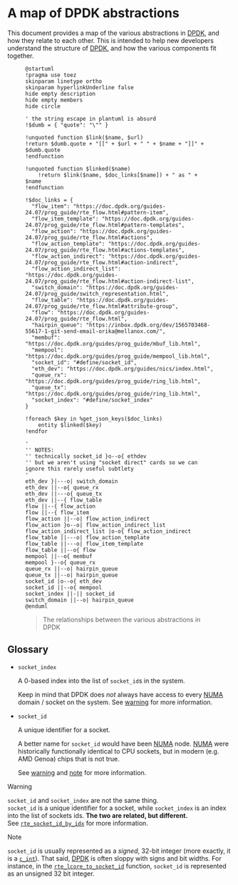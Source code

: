 # A map of DPDK abstractions

This document provides a map of the various abstractions in [DPDK], and how they relate to each other.
This is intended to help new developers understand the structure of [DPDK], and how the various components fit together.

<figure title="DPDK entity-relationship diagram">

```puml
@startuml
!pragma use toez
skinparam linetype ortho
skinparam hyperlinkUnderline false
hide empty description
hide empty members
hide circle

' the string escape in plantuml is absurd
!$dumb = { "quote": "\"" }

!unquoted function $link($name, $url)
!return $dumb.quote + "[[" + $url + " " + $name + "]]" + $dumb.quote
!endfunction

!unquoted function $linked($name)
	!return $link($name, $doc_links[$name]) + " as " + $name
!endfunction

!$doc_links = {
  "flow_item": "https://doc.dpdk.org/guides-24.07/prog_guide/rte_flow.html#pattern-item",
  "flow_item_template": "https://doc.dpdk.org/guides-24.07/prog_guide/rte_flow.html#pattern-templates",
  "flow_action": "https://doc.dpdk.org/guides-24.07/prog_guide/rte_flow.html#actions",
  "flow_action_template": "https://doc.dpdk.org/guides-24.07/prog_guide/rte_flow.html#actions-templates",
  "flow_action_indirect": "https://doc.dpdk.org/guides-24.07/prog_guide/rte_flow.html#action-indirect",
  "flow_action_indirect_list": "https://doc.dpdk.org/guides-24.07/prog_guide/rte_flow.html#action-indirect-list",
  "switch_domain": "https://doc.dpdk.org/guides-24.07/prog_guide/switch_representation.html",
  "flow_table": "https://doc.dpdk.org/guides-24.07/prog_guide/rte_flow.html#attribute-group",
  "flow": "https://doc.dpdk.org/guides-24.07/prog_guide/rte_flow.html",
  "hairpin_queue": "https://inbox.dpdk.org/dev/1565703468-55617-1-git-send-email-orika@mellanox.com/",
  "membuf": "https://doc.dpdk.org/guides/prog_guide/mbuf_lib.html",
  "mempool": "https://doc.dpdk.org/guides/prog_guide/mempool_lib.html",
  "socket_id": "#define/socket_id",
  "eth_dev": "https://doc.dpdk.org/guides/nics/index.html",
  "queue_rx": "https://doc.dpdk.org/guides/prog_guide/ring_lib.html",
  "queue_tx": "https://doc.dpdk.org/guides/prog_guide/ring_lib.html",
  "socket_index": "#define/socket_index"
}

!foreach $key in %get_json_keys($doc_links)
	entity $linked($key)
!endfor

'
'' NOTES:
'' technically socket_id }o--o{ ethdev
'' but we aren't using "socket direct" cards so we can ignore this rarely useful subtlety
'
eth_dev }|---o| switch_domain
eth_dev ||--o{ queue_rx
eth_dev ||---o{ queue_tx
eth_dev ||--{ flow_table
flow ||--{ flow_action
flow ||--{ flow_item
flow_action ||--o| flow_action_indirect
flow_action }o--o| flow_action_indirect_list
flow_action_indirect_list |o-o{ flow_action_indirect
flow_table ||---o| flow_action_template
flow_table ||---o| flow_item_template
flow_table ||--o{ flow
mempool ||--o{ membuf
mempool }--o{ queue_rx
queue_rx ||--o| hairpin_queue
queue_tx ||--o| hairpin_queue
socket_id |o--o{ eth_dev
socket_id ||--o{ mempool
socket_index ||-|| socket_id
switch_domain ||--o| hairpin_queue
@enduml
```

> The relationships between the various abstractions in DPDK
</figure>

## Glossary

<dl>

* `socket_index`

  A 0-based index into the list of `socket_id`s in the system.

  Keep in mind that DPDK does _not_ always have access to every [NUMA] domain / socket on the system.
  See [warning](#socket_id_is_not_socket_index) for more information.

* `socket_id`

  A unique identifier for a socket.

  A better name for `socket_id` would have been [NUMA] node.  [NUMA] were historically functionally identical to CPU sockets, but in modern (e.g. AMD Genoa) chips that is not true.

  See [warning](#socket_id_is_not_socket_index) and [note](#socket_id_bit_rep) for more information.

</dl>


> [!Warning]
> <a id="socket_id_is_not_socket_index"></a>
> `socket_id` and `socket_index` are not the same thing.  
> `socket_id` is a unique identifier for a socket, while `socket_index` is an index into the list of sockets ids.
> **The two are related, but different.**  
> See [`rte_socket_id_by_idx`] for more information.

> [!Note]
> <a id="socket_id_bit_rep"></a>
> `socket_id` is usually represented as a _signed_, 32-bit integer (more exactly, it is a [`c_int`]).
> That said, [DPDK] is often sloppy with signs and bit widths.
> For instance, in the [`rte_lcore_to_socket_id`] function, `socket_id` is represented as an unsigned 32 bit integer.


[DPDK]: https://www.dpdk.org/

[NUMA]: https://en.wikipedia.org/wiki/Non-uniform_memory_access

[`rte_socket_id_by_idx`]: https://doc.dpdk.org/api/rte__lcore_8h.html#a688a671a9fb6c79203de98c684d6e7f2

[`c_int`]: https://doc.rust-lang.org/std/os/raw/type.c_int.html

[`rte_lcore_to_socket_id`]: https://doc.dpdk.org/api/rte__lcore_8h.html#a023b4909f52c3cdf0351d71d2b5032bc
